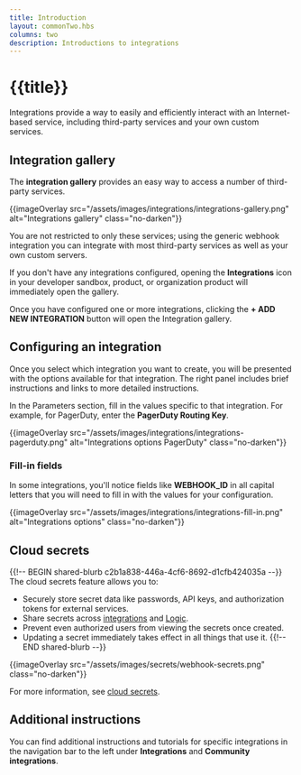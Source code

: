 ```yaml
---
title: Introduction
layout: commonTwo.hbs
columns: two
description: Introductions to integrations
---
```


# {{title}}

Integrations provide a way to easily and efficiently interact with an Internet-based service, including 
third-party services and your own custom services.

## Integration gallery

The **integration gallery** provides an easy way to access a number of third-party services.

{{imageOverlay src="/assets/images/integrations/integrations-gallery.png" alt="Integrations gallery" class="no-darken"}}

You are not restricted to only these services; using the generic webhook integration you can integrate with most third-party services as well as your own custom servers.

If you don't have any integrations configured, opening the **Integrations** icon in your developer sandbox, product, or organization product will immediately open the gallery. 

Once you have configured one or more integrations, clicking the  **+ ADD NEW INTEGRATION** button will open the Integration gallery.

## Configuring an integration

Once you select which integration you want to create, you will be presented with the options available for that integration. The right panel includes brief instructions and links to more detailed instructions.

In the Parameters section, fill in the values specific to that integration. For example, for PagerDuty, enter the **PagerDuty Routing Key**.

{{imageOverlay src="/assets/images/integrations/integrations-pagerduty.png" alt="Integrations options PagerDuty" class="no-darken"}}


### Fill-in fields

In some integrations, you'll notice fields like **WEBHOOK_ID** in all capital letters that you will need to fill in with the values for your configuration.

{{imageOverlay src="/assets/images/integrations/integrations-fill-in.png" alt="Integrations options" class="no-darken"}}

## Cloud secrets

{{!-- BEGIN shared-blurb c2b1a838-446a-4cf6-8692-d1cfb424035a --}}
The cloud secrets feature allows you to:

- Securely store secret data like passwords, API keys, and authorization tokens for external services.
- Share secrets across [integrations](/integrations/introduction/) and [Logic](/getting-started/logic-ledger/logic/).
- Prevent even authorized users from viewing the secrets once created.
- Updating a secret immediately takes effect in all things that use it.
{{!-- END shared-blurb --}}

{{imageOverlay src="/assets/images/secrets/webhook-secrets.png" class="no-darken"}}

For more information, see [cloud secrets](/getting-started/cloud/secrets/).

## Additional instructions

You can find additional instructions and tutorials for specific integrations in the navigation bar to the left under **Integrations** and **Community integrations**.

